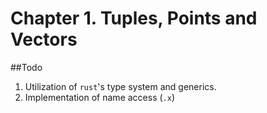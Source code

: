 # Chapter 1. Tuples, Points and Vectors

##Todo
1. Utilization of `rust`'s type system and generics.
2. Implementation of name access (`.x`)
